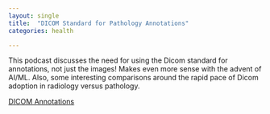 ```yaml
---
layout: single
title:  "DICOM Standard for Pathology Annotations"
categories: health

---
```

This podcast discusses the need for using the Dicom standard for annotations, not just the images! Makes even more sense with the advent of AI/ML. Also, some interesting comparisons around the rapid pace of Dicom adoption in radiology versus pathology. 




 
[DICOM Annotations](https://digitalpathologyplace.com/portfolio-item/dicom-standard-for-pathology-annotations-why-do-we-need-it-w-david-clunie-pixelmed-publishing/)